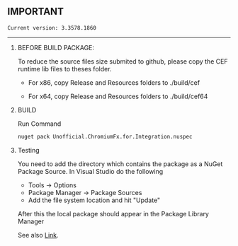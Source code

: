IMPORTANT
---
    Current version: 3.3578.1860
---


1. BEFORE BUILD PACKAGE:

    To reduce the source files size submited to github, please copy the CEF runtime lib files to theses folder.

    * For x86, copy Release and Resources folders to ./build/cef

    * For x64, copy Release and Resources folders to ./build/cef64

2. BUILD

    Run Command
    ```bash
    nuget pack Unofficial.ChromiumFx.for.Integration.nuspec
    ```

3. Testing

    You need to add the directory which contains the package as a NuGet Package Source. In Visual Studio do the following

    * Tools -> Options
    * Package Manager -> Package Sources
    * Add the file system location and hit "Update"

    After this the local package should appear in the Package Library Manager

    See also [Link](https://stackoverflow.com/a/15749728/6229797).